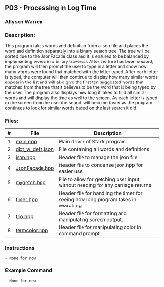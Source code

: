 ## P03 - Processing in Log Time
### Allyson Warren
### Description:

This program takes words and definition from a json file and places 
the word and definition separately into a binary search tree. The tree will 
be sorted due to the JsonFacade class and it is ensured to be balanced by
implementing words in a binary traversal. After the tree has been created,
the program will then prompt the user to type in a letter and show 
how many words were found that matched with the letter typed. After each 
letter is typed, the computer will then continue to display how many similar 
words appear in the list and will also give the first ten suggested words that matched from the 
tree that it believes to be the word that is being typed by the user. The 
program also displays how long it takes to find all similar words and will 
display the time as well to the screen. As each letter is typed to the screen 
from the user the search will become faster as the program continues to look 
for similar words based on the last search it did. 

### Files:

|   #   | File                                                                                         | Description                     |
| :---: | -------------------------------------------------------------------------------------------- | ------------------------------- |
|   1   | [main.cpp](https://github.com/apwarren/3013-Algorithms-Warren/blob/master/Assignments/P03/main.cpp) | Main driver of Stack program. |
|   2   | [dict_w_defs.json](https://github.com/apwarren/3013-Algorithms-Warren/blob/master/Assignments/P03/dict_w_defs.json) | File containing all words and definitions. |
|   3   | [json.hpp](https://github.com/apwarren/3013-Algorithms-Warren/blob/master/Assignments/P03/json.hpp) | Header file to manage the json file |
|   4   | [JsonFacade.hpp](https://github.com/apwarren/3013-Algorithms-Warren/blob/master/Assignments/P03/JsonFacade.hpp) | Header file to condense json.hpp for easier use.|
|   5   | [mygetch.hpp](https://github.com/apwarren/3013-Algorithms-Warren/blob/master/Assignments/P03/mygetch.hpp) | File to allow for getching user input without needing for any carriage returns |
|   6   | [timer.hpp](https://github.com/apwarren/3013-Algorithms-Warren/blob/master/Assignments/P03/timer.hpp) | Header file for handling the timer for seeing how long program takes in searching |
|   7   | [trio.hpp](https://github.com/apwarren/3013-Algorithms-Warren/blob/master/Assignments/P03/trio.hpp) | Header file for formatting and manipulating screen output. |
|   8   | [termcolor.hpp](https://github.com/apwarren/3013-Algorithms-Warren/blob/master/Assignments/P03/termcolor.hpp) | Header file for manipulating color in command prompt. |






### Instructions
    - None for now
    
### Example Command
    - None for now
